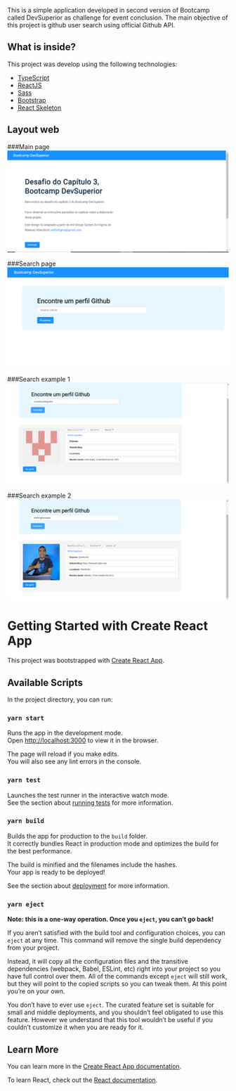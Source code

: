 This is a simple application developed in second version of Bootcamp called DevSuperior as challenge for event conclusion. The main objective of this project is github user search using official Github API.

## What is inside?

This project was develop using the following technologies:

- [TypeScript](https://www.typescriptlang.org/)
- [ReactJS](https://reactjs.org/)
- [Sass](https://sass-lang.com/)
- [Bootstrap](https://getbootstrap.com/)
- [React Skeleton](https://skeletonreact.com/)

## Layout web

###Main page
![Main Page](https://github.com/JoaoOtavioSegantini/assets/blob/main/raw/bootdev/2021-07-10%20185931.png)

###Search page
![Search Page](https://github.com/JoaoOtavioSegantini/assets/blob/main/raw/bootdev/2021-07-10-gitsearch.png)

###Search example 1
![Result Example 1](https://github.com/JoaoOtavioSegantini/assets/blob/main/raw/bootdev/Captura%20de%20tela%202021-07-10result1.png)

###Search example 2
![Result Example 2](https://github.com/JoaoOtavioSegantini/assets/blob/main/raw/bootdev/Captura%20de%20tela%202021-07-10result3.png)


# Getting Started with Create React App

This project was bootstrapped with [Create React App](https://github.com/facebook/create-react-app).

## Available Scripts

In the project directory, you can run:

### `yarn start`

Runs the app in the development mode.\
Open [http://localhost:3000](http://localhost:3000) to view it in the browser.

The page will reload if you make edits.\
You will also see any lint errors in the console.

### `yarn test`

Launches the test runner in the interactive watch mode.\
See the section about [running tests](https://facebook.github.io/create-react-app/docs/running-tests) for more information.

### `yarn build`

Builds the app for production to the `build` folder.\
It correctly bundles React in production mode and optimizes the build for the best performance.

The build is minified and the filenames include the hashes.\
Your app is ready to be deployed!

See the section about [deployment](https://facebook.github.io/create-react-app/docs/deployment) for more information.

### `yarn eject`

**Note: this is a one-way operation. Once you `eject`, you can’t go back!**

If you aren’t satisfied with the build tool and configuration choices, you can `eject` at any time. This command will remove the single build dependency from your project.

Instead, it will copy all the configuration files and the transitive dependencies (webpack, Babel, ESLint, etc) right into your project so you have full control over them. All of the commands except `eject` will still work, but they will point to the copied scripts so you can tweak them. At this point you’re on your own.

You don’t have to ever use `eject`. The curated feature set is suitable for small and middle deployments, and you shouldn’t feel obligated to use this feature. However we understand that this tool wouldn’t be useful if you couldn’t customize it when you are ready for it.

## Learn More

You can learn more in the [Create React App documentation](https://facebook.github.io/create-react-app/docs/getting-started).

To learn React, check out the [React documentation](https://reactjs.org/).

